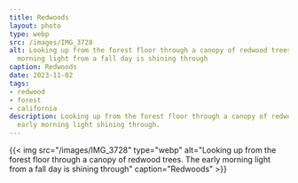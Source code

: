 ```yaml
---
title: Redwoods
layout: photo
type: webp
src: /images/IMG_3728
alt: Looking up from the forest floor through a canopy of redwood trees. The early
  morning light from a fall day is shining through
caption: Redwoods
date: 2023-11-02
tags:
- redwood
- forest
- california
description: Looking up from the forest floor through a canopy of redwood trees with
  early morning light shining through.
---
```


{{< img src="/images/IMG_3728" type="webp" alt="Looking up from the forest floor through a canopy of redwood trees. The early morning light from a fall day is shining through" caption="Redwoods" >}}
